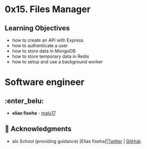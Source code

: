# 0x15. Files Manager

## Learning Objectives

- how to create an API with Express
- how to authenticate a user
- how to store data in MongoDB
- how to store temporary data in Redis
- how to setup and use a background worker

# Software engineer
  ## :enter_belu: 
* **elias fiseha** - [malu17](https://github.com/malu17)

## :mega: Acknowledgments

* alx School (providing guidance)
[Elias fiseha]|[Twitter](https://twitter.com/eliasfiseha1) | [GitHub](https://github.com/malu17).
